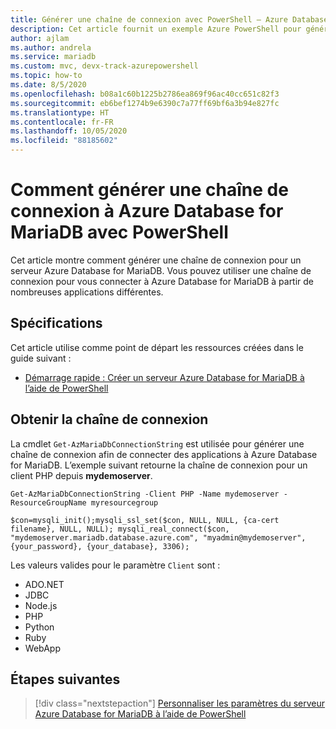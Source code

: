 ```yaml
---
title: Générer une chaîne de connexion avec PowerShell – Azure Database for MariaDB
description: Cet article fournit un exemple Azure PowerShell pour générer une chaîne de connexion à Azure Database for MariaDB.
author: ajlam
ms.author: andrela
ms.service: mariadb
ms.custom: mvc, devx-track-azurepowershell
ms.topic: how-to
ms.date: 8/5/2020
ms.openlocfilehash: b08a1c60b1225b2786ea869f96ac40cc651c82f3
ms.sourcegitcommit: eb6bef1274b9e6390c7a77ff69bf6a3b94e827fc
ms.translationtype: HT
ms.contentlocale: fr-FR
ms.lasthandoff: 10/05/2020
ms.locfileid: "88185602"
---
```

# <a name="how-to-generate-an-azure-database-for-mariadb-connection-string-with-powershell"></a>Comment générer une chaîne de connexion à Azure Database for MariaDB avec PowerShell

Cet article montre comment générer une chaîne de connexion pour un serveur Azure Database for MariaDB. Vous pouvez utiliser une chaîne de connexion pour vous connecter à Azure Database for MariaDB à partir de nombreuses applications différentes.

## <a name="requirements"></a>Spécifications

Cet article utilise comme point de départ les ressources créées dans le guide suivant :

* [Démarrage rapide : Créer un serveur Azure Database for MariaDB à l’aide de PowerShell](quickstart-create-mariadb-server-database-using-azure-powershell.md)

## <a name="get-the-connection-string"></a>Obtenir la chaîne de connexion

La cmdlet `Get-AzMariaDbConnectionString` est utilisée pour générer une chaîne de connexion afin de connecter des applications à Azure Database for MariaDB. L’exemple suivant retourne la chaîne de connexion pour un client PHP depuis **mydemoserver**.

```azurepowershell-interactive
Get-AzMariaDbConnectionString -Client PHP -Name mydemoserver -ResourceGroupName myresourcegroup
```

```Output
$con=mysqli_init();mysqli_ssl_set($con, NULL, NULL, {ca-cert filename}, NULL, NULL); mysqli_real_connect($con, "mydemoserver.mariadb.database.azure.com", "myadmin@mydemoserver", {your_password}, {your_database}, 3306);
```

Les valeurs valides pour le paramètre `Client` sont :

* ADO&#46;NET
* JDBC
* Node.js
* PHP
* Python
* Ruby
* WebApp

## <a name="next-steps"></a>Étapes suivantes

> [!div class="nextstepaction"]
> [Personnaliser les paramètres du serveur Azure Database for MariaDB à l’aide de PowerShell](howto-configure-server-parameters-using-powershell.md)
